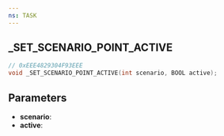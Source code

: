 ```yaml
---
ns: TASK
---
```

## _SET_SCENARIO_POINT_ACTIVE

```c
// 0xEEE4829304F93EEE
void _SET_SCENARIO_POINT_ACTIVE(int scenario, BOOL active);
```

## Parameters
* **scenario**:
* **active**:
